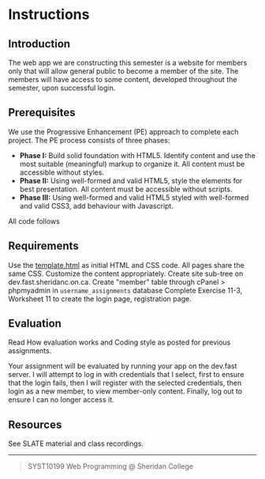 # Instructions
## Introduction
The web app we are constructing this semester is a website for members only that will allow general public to become a member of the site. The members will have access to some content,  developed throughout the semester, upon successful login.

## Prerequisites

We use the Progressive Enhancement (PE) approach to complete each project. The PE process consists of three phases:
-   **Phase I:**  Build solid foundation with HTML5. Identify content and use the most suitable (meaningful) markup to organize it. All content must be accessible without styles.
-   **Phase II:**  Using well-formed and valid HTML5, style the elements for best presentation. All content must be accessible without scripts.
-   **Phase III:**  Using well-formed and valid HTML5 styled with well-formed and valid CSS3, add behaviour with Javascript.

All code follows 

## Requirements

Use the [template.html](template.html) as initial HTML and CSS code. All pages share the same CSS.  Customize the content appropriately.
Create site sub-tree on dev.fast.sheridanc.on.ca.
Create "member" table through cPanel > phpmyadmin in `username_assignments` database
Complete Exercise 11-3, Worksheet 11 to create the login page, registration page.

## Evaluation

Read How evaluation works and Coding style as posted for previous assignments.

Your assignment will be evaluated by running your app on the dev.fast server.  I will attempt to log in with credentials that I select, first to ensure that the login fails, then I will register with the selected credentials, then login as a new member, to view member-only content. Finally, log out to ensure I can no longer access it. 


## Resources

See SLATE material and class recordings.

---

> SYST10199 Web Programming @ Sheridan College

